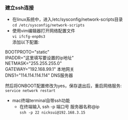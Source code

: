 ### 建立ssh连接
 - 在linux系统中，进入/etc/sysconfig/network-scripts目录<br>
`cd /etc/sysconfig/network-scripts`<br>
 - 使用vim编辑器打开网络配置文件<br>
`vi ifcfg-enp0s3`<br>
添加以下配置:<br>

BOOTPROTO="static"<br>
IPADDR="这里填写要设置的ip地址"<br>
NETMASK="255.255.255.0"<br>
GATEWAY="192.168.99.1" 本地网关<br>
DNS1="114.114.114.114" DNS服务器 <br>

然后将ONBOOT配置修改为yes，保存退出后，重启网络服务:<br>
`service network restart`<br>

- mac终端terminal自带ssh功能<br>
  - 在终端输入 ssh -p 端口号 服务器名称@ip<br>
 `ssh -p 22 nicksui@192.168.3.15`